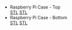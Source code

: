 <div>
	<ul class="filelist">
		<li>
			<div class="divLinkWrapper">
				<div class="divLinkL" onclick="window.open('https://github.com/fullborelabs/raspberry-pi-case','mywindow');" style="cursor: pointer;">
					Raspberry Pi Case - Top
				</div> 
				<div class="divLinkR">
					<a href="https://github.com/fullborelabs/raspberry-pi-case/blob/main/pi-case-lid.stl" target="_blank" class="green">STL</a>
					<a href="https://github.com/fullborelabs/raspberry-pi-case/blob/main/pi-case-lid.stl" target="_blank" class="red">STL</a>
				</div>
			</div>
		</li>
		<li>
			<div class="divLinkWrapper">
				<div class="divLinkL" onclick="window.open('https://github.com/fullborelabs/raspberry-pi-case','mywindow');" style="cursor: pointer;">
					Raspberry Pi Case - Bottom
				</div> 
				<div class="divLinkR"> 
					<a href="https://github.com/fullborelabs/raspberry-pi-case/blob/main/pi-case-lid.stl" target="_blank" class="magenta">STL</a>
					<a href="https://github.com/fullborelabs/raspberry-pi-case/blob/main/pi-case-lid.stl" target="_blank" class="orange">STL</a>
				</div>
			</div>
		</li>
	</ul>
</div>
